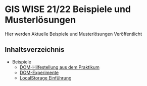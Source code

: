 # GIS WISE 21/22 Beispiele und Musterlösungen
 Hier werden Aktuelle Beispiele und Musterlösungen Veröffentlicht
 
## Inhaltsverzeichnis
* Beispiele
   * [DOM-Hilfestellung aus dem Praktikum](https://github.com/PhilippOesch/GIS-Beispiele-und-Musterl-sungen/tree/main/DOM-Hilfestellung)
   * [DOM-Experimente](https://github.com/PhilippOesch/GIS-Beispiele-und-Musterl-sungen/tree/main/GIS-DOM-Experimente)
   * [LocalStorage Einführung](https://github.com/PhilippOesch/GIS-Beispiele-und-Musterloesungen/tree/main/LocalStorage%20Hilfestellung)
